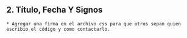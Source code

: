 
## 2. Título, Fecha Y Signos
	* Agregar una firma en el archivo css para que otros sepan quien escribio el código y como contactarlo.